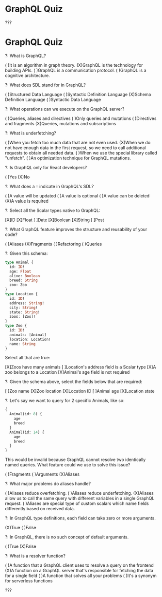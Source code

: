 # GraphQL Quiz

???

# GraphQL Quiz

?: What is GraphQL?

( )It is an algorithm in graph theory.
(X)GraphQL is the technology for building APIs.
( )GraphQL is a communication protocol.
( )GraphQL is a cognitive architecture.

?: What does SDL stand for in GraphQL?

( )Structured Data Language
( )Syntactic Definition Language
(X)Schema Definition Language
( )Syntactic Data Language

?: What operations can we execute on the GraphQL server?

( )Queries, aliases and directives
( )Only queries and mutations
( )Directives and fragments
(X)Queries, mutations and subscriptions

?: What is underfetching?

( )When you fetch too much data that are not even used.
(X)When we do not have enough data in the first request, so we need to call additional requests to obtain all needed data.
( )When we use the special library called "unfetch".
( )An optimization technique for GraphQL mutations.

?: Is GraphQL only for React developers?

( )Yes
(X)No

?: What does a `!` indicate in GraphQL's SDL?

( )A value will be updated
( )A value is optional
( )A value can be deleted
(X)A value is required

?: Select all the Scalar types native to GraphQL:

[X]ID
[X]Float
[ ]Date
[X]Boolean
[X]String
[ ]Post

?: What GraphQL feature improves the structure and reusability of your code?

( )Aliases
(X)Fragments
( )Refactoring
( )Queries

?: Given this schema:

```graphql
type Animal {
  id: ID!
  age: Float
  alive: Boolean
  breed: String
  zoo: Zoo
}
type Location {
  id: ID!
  address: String!
  city: String!
  state: String!
  zoos: [Zoo]!
}
type Zoo {
  id: ID!
  animals: [Animal]
  location: Location!
  name: String
}
```

Select all that are true:

[X]Zoos have many animals
[ ]Location's address field is a Scalar type
[X]A zoo belongs to a Location
[X]Animal's age field is not required

?: Given the schema above, select the fields below that are required:

[ ]Zoo name
[X]Zoo location
[X]Location ID
[ ]Animal age
[X]Location state

?: Let's say we want to query for 2 specific Animals, like so:

```graphql
{
  Animal(id: 8) {
    age
    breed
  }
  Animal(id: 14) {
    age
    breed
  }
}
```

This would be invalid because GraphQL cannot resolve two identically named queries. What feature could we use to solve this issue?

( )Fragments
( )Arguments
(X)Aliases

?: What major problems do aliases handle?

( )Aliases reduce overfetching.
( )Aliases reduce underfetching.
(X)Aliases allow us to call the same query with different variables in a single GraphQL request.
( )Aliases are special type of custom scalars which name fields differently based on received data.

?: In GraphQL type definitions, each field can take zero or more arguments.

(X)True
( )False

?: In GraphQL, there is no such concept of default arguments.

( )True
(X)False

?: What is a resolver function?

( )A function that a GraphQL client uses to resolve a query on the frontend
(X)A function on a GraphQL server that's responsible for fetching the data for a single field
( )A function that solves all your problems
( )It's a synonym for serverless functions

???
